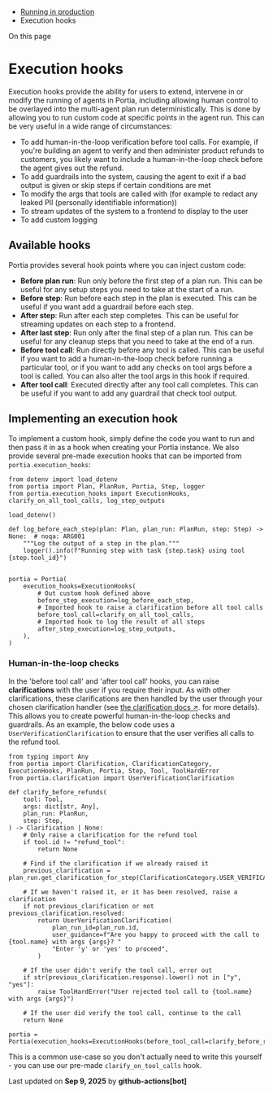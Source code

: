 * [Running in production](/running-in-production)
* Execution hooks

On this page

# Execution hooks

Execution hooks provide the ability for users to extend, intervene in or modify the running of agents in Portia, including allowing human control to be overlayed into the multi-agent plan run deterministically.
This is done by allowing you to run custom code at specific points in the agent run.
This can be very useful in a wide range of circumstances:

* To add human-in-the-loop verification before tool calls. For example, if you're building an agent to verify and then administer product refunds to customers, you likely want to include a human-in-the-loop check before the agent gives out the refund.
* To add guardrails into the system, causing the agent to exit if a bad output is given or skip steps if certain conditions are met
* To modify the args that tools are called with (for example to redact any leaked PII (personally identifiable information))
* To stream updates of the system to a frontend to display to the user
* To add custom logging

## Available hooks[​](#available-hooks "Direct link to Available hooks")

Portia provides several hook points where you can inject custom code:

* **Before plan run**: Run only before the first step of a plan run. This can be useful for any setup steps you need to take at the start of a run.
* **Before step**: Run before each step in the plan is executed. This can be useful if you want add a guardrail before each step.
* **After step**: Run after each step completes. This can be useful for streaming updates on each step to a frontend.
* **After last step**: Run only after the final step of a plan run. This can be useful for any cleanup steps that you need to take at the end of a run.
* **Before tool call**: Run directly before any tool is called. This can be useful if you want to add a human-in-the-loop check before running a particular tool, or if you want to add any checks on tool args before a tool is called. You can also alter the tool args in this hook if required.
* **After tool call**: Executed directly after any tool call completes. This can be useful if you want to add any guardrail that check tool output.

## Implementing an execution hook[​](#implementing-an-execution-hook "Direct link to Implementing an execution hook")

To implement a custom hook, simply define the code you want to run and then pass it in as a hook when creating your Portia instance.
We also provide several pre-made execution hooks that can be imported from `portia.execution_hooks`:

```
from dotenv import load_dotenv  
from portia import Plan, PlanRun, Portia, Step, logger  
from portia.execution_hooks import ExecutionHooks, clarify_on_all_tool_calls, log_step_outputs  
  
load_dotenv()  
  
def log_before_each_step(plan: Plan, plan_run: PlanRun, step: Step) -> None:  # noqa: ARG001  
    """Log the output of a step in the plan."""  
    logger().info(f"Running step with task {step.task} using tool {step.tool_id}")  
  
  
portia = Portia(  
    execution_hooks=ExecutionHooks(  
        # Out custom hook defined above  
        before_step_execution=log_before_each_step,  
        # Imported hook to raise a clarification before all tool calls  
        before_tool_call=clarify_on_all_tool_calls,  
        # Imported hook to log the result of all steps  
        after_step_execution=log_step_outputs,  
    ),  
)
```

### Human-in-the-loop checks[​](#human-in-the-loop-checks "Direct link to Human-in-the-loop checks")

In the 'before tool call' and 'after tool call' hooks, you can raise **clarifications** with the user if you require their input.
As with other clarifications, these clarifications are then handled by the user through your chosen clarification handler (see [the clarification docs ↗](/understand-clarifications). for more details).
This allows you to create powerful human-in-the-loop checks and guardrails.
As an example, the below code uses a `UserVerificationClarification` to ensure that the user verifies all calls to the refund tool.

```
from typing import Any  
from portia import Clarification, ClarificationCategory, ExecutionHooks, PlanRun, Portia, Step, Tool, ToolHardError  
from portia.clarification import UserVerificationClarification  
  
def clarify_before_refunds(  
    tool: Tool,  
    args: dict[str, Any],  
    plan_run: PlanRun,  
    step: Step,  
) -> Clarification | None:  
    # Only raise a clarification for the refund tool  
    if tool.id != "refund_tool":  
        return None  
  
    # Find if the clarification if we already raised it  
    previous_clarification = plan_run.get_clarification_for_step(ClarificationCategory.USER_VERIFICATION)  
  
    # If we haven't raised it, or it has been resolved, raise a clarification  
    if not previous_clarification or not previous_clarification.resolved:  
        return UserVerificationClarification(  
            plan_run_id=plan_run.id,  
            user_guidance=f"Are you happy to proceed with the call to {tool.name} with args {args}? "  
            "Enter 'y' or 'yes' to proceed",  
        )  
  
    # If the user didn't verify the tool call, error out  
    if str(previous_clarification.response).lower() not in ["y", "yes"]:  
        raise ToolHardError("User rejected tool call to {tool.name} with args {args}")  
  
    # If the user did verify the tool call, continue to the call  
    return None  
  
portia = Portia(execution_hooks=ExecutionHooks(before_tool_call=clarify_before_refunds))
```

This is a common use-case so you don't actually need to write this yourself - you can use our pre-made `clarify_on_tool_calls` hook.

Last updated on **Sep 9, 2025** by **github-actions[bot]**